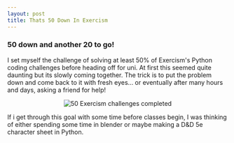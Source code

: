 ```yaml
---
layout: post
title: Thats 50 Down In Exercism
---
```


### 50 down and another 20 to go!
I set myself the challenge of solving at least 50% of Exercism's Python coding challenges before heading off for uni. At first this seemed quite daunting but its slowly coming together. The trick is to put the problem down and come back to it with fresh eyes... or eventually after many hours and days, asking a friend for help!

<a style="display: flex; justify-content: center;" title="50 Exercism challenges completed">
    <img src="https://drackonack.github.io/assets/img/Exercism 50.png" alt="50 Exercism challenges completed">
</a>

If i get through this goal with some time before classes begin, I was thinking of either spending some time in blender or maybe making a D&D 5e character sheet in Python. 
